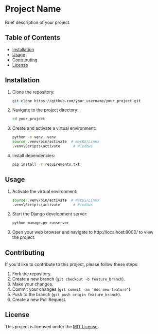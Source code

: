 # Project Name

Brief description of your project.

## Table of Contents

- [Installation](#installation)
- [Usage](#usage)
- [Contributing](#contributing)
- [License](#license)

## Installation

1. Clone the repository:

   ```bash
   git clone https://github.com/your_username/your_project.git
   ```

2. Navigate to the project directory:

   ```bash
   cd your_project
   ```

3. Create and activate a virtual environment:

   ```bash
   python -m venv .venv
   source .venv/bin/activate  # macOS/Linux
   .venv\Scripts\activate      # Windows
   ```

4. Install dependencies:

   ```bash
   pip install -r requirements.txt
   ```

## Usage

1. Activate the virtual environment:

   ```bash
   source .venv/bin/activate  # macOS/Linux
   .venv\Scripts\activate      # Windows
   ```

2. Start the Django development server:

   ```bash
   python manage.py runserver
   ```

3. Open your web browser and navigate to http://localhost:8000/ to view the project.

## Contributing

If you'd like to contribute to this project, please follow these steps:

1. Fork the repository.
2. Create a new branch (`git checkout -b feature_branch`).
3. Make your changes.
4. Commit your changes (`git commit -am 'Add new feature'`).
5. Push to the branch (`git push origin feature_branch`).
6. Create a new Pull Request.

## License

This project is licensed under the [MIT License](LICENSE).
